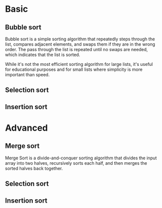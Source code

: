 # Basic
## Bubble sort
Bubble sort is a simple sorting algorithm that repeatedly steps through the list, compares adjacent elements, and swaps them if they are in the wrong order. The pass through the list is repeated until no swaps are needed, which indicates that the list is sorted. 

While it's not the most efficient sorting algorithm for large lists, it's useful for educational purposes and for small lists where simplicity is more important than speed.

## Selection sort

## Insertion sort

# Advanced
## Merge sort
Merge Sort is a divide-and-conquer sorting algorithm that divides the input array into two halves, recursively sorts each half, and then merges the sorted halves back together. 




## Selection sort

## Insertion sort
